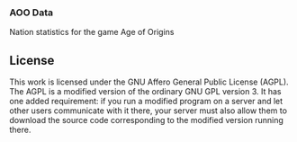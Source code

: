 ### AOO Data

Nation statistics for the game Age of Origins

## License 

This work is licensed under the GNU Affero General Public License (AGPL). The AGPL is a modified version of the ordinary GNU GPL version 3. It has one added requirement: if you run a modified program on a server and let other users communicate with it there, your server must also allow them to download the source code corresponding to the modified version running there.

